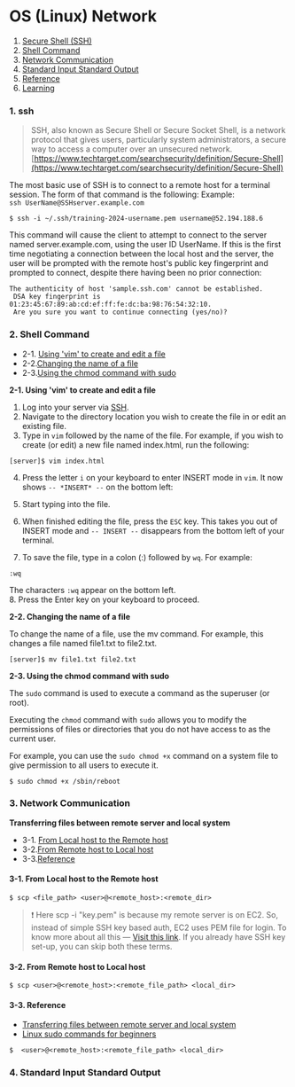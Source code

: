 # OS (Linux) Network  

1. [Secure Shell (SSH)](#ssh)
2. [Shell Command](#command)
3. [Network Communication](#network)
4. [Standard Input Standard Output](#intputoutput)
5. [Reference](#reference)
6. [Learning](#learning)

<a id="ssh"></a>  

### **1. ssh**  

> SSH, also known as Secure Shell or Secure Socket Shell, is a network protocol that gives users, particularly system administrators, a secure way to access a computer over an unsecured network.  
[https://www.techtarget.com/searchsecurity/definition/Secure-Shell](https://www.techtarget.com/searchsecurity/definition/Secure-Shell)  


The most basic use of SSH is to connect to a remote host for a terminal session. The form of that command is the following:
Example:  
```ssh UserName@SSHserver.example.com```  

```$ ssh -i ~/.ssh/training-2024-username.pem username@52.194.188.6```


This command will cause the client to attempt to connect to the server named server.example.com, using the user ID UserName. If this is the first time negotiating a connection between the local host and the server, the user will be prompted with the remote host's public key fingerprint and prompted to connect, despite there having been no prior connection:  

```
The authenticity of host 'sample.ssh.com' cannot be established.
 DSA key fingerprint is 01:23:45:67:89:ab:cd:ef:ff:fe:dc:ba:98:76:54:32:10.
 Are you sure you want to continue connecting (yes/no)?
```


<a id="command"></a>  

### **2. Shell Command**  

- 2-1. [Using 'vim' to create and edit a file](#create)
- 2-2.[Changing the name of a file](#change)
- 2-3.[Using the chmod command with sudo](#sudo)

<a id="create"></a>  

**2-1. Using 'vim' to create and edit a file**

1. Log into your server via [SSH](https://help.dreamhost.com/hc/en-us/articles/216041267-SSH-overview).
2. Navigate to the directory location you wish to create the file in or edit an existing file.
3. Type in ```vim``` followed by the name of the file. For example, if you wish to create (or edit) a new file named index.html, run the following:  

```[server]$ vim index.html```

4. Press the letter ```i``` on your keyboard to enter INSERT mode in ```vim```.
It now shows ```-- *INSERT* --``` on the bottom left:  

5. Start typing into the file.
6. When finished editing the file, press the ```ESC``` key. This takes you out of INSERT mode and ```-- INSERT --``` disappears from the bottom left of your terminal.
7. To save the file, type in a colon (:) followed by ```wq```. For example:

```:wq```


The characters ```:wq``` appear on the bottom left.  
8. Press the Enter key on your keyboard to proceed.

<a id="change"></a>  

**2-2. Changing the name of a file**

To change the name of a file, use the mv command. For example, this changes a file named file1.txt to file2.txt.

```[server]$ mv file1.txt file2.txt```

<a id="sudo"></a> 

**2-3. Using the chmod command with sudo**  

The ```sudo``` command is used to execute a command as the superuser (or root).

Executing the ```chmod``` command with ```sudo``` allows you to modify the permissions of files or directories that you do not have access to as the current user.

For example, you can use the ```sudo chmod +x``` command on a system file to give permission to all users to execute it.

```$ sudo chmod +x /sbin/reboot```

<a id="network"></a>  

### **3. Network Communication**  

**Transferring files between remote server and local system**  

- 3-1. [From Local host to the Remote host](#localremote)
- 3-2.[From Remote host to Local host](#remotelocal)
- 3-3.[Reference](#3reference)


<a id="localremote"></a>  
#### 3-1. From Local host to the Remote host

```$ scp <file_path> <user>@<remote_host>:<remote_dir>```

> ❗️ Here scp -i "key.pem" is because my remote server is on EC2. So, instead of simple SSH key based auth, EC2 uses PEM file for login. To know more about all this — [Visit this link](https://docs.aws.amazon.com/AWSEC2/latest/UserGuide/AccessingInstancesLinux.html). If you already have SSH key set-up, you can skip both these terms.


<a id="remotelocal"></a>  
#### 3-2. From Remote host to Local host  

```$ scp <user>@<remote_host>:<remote_file_path> <local_dir>```

<a id="3reference"></a>   
#### 3-3. Reference   

- [Transferring files between remote server and local system](https://medium.com/dev-blogs/transferring-files-between-remote-server-and-local-system-133d78d58137)  
- [Linux sudo commands for beginners](https://www.pluralsight.com/resources/blog/cloud/linux-commands-for-beginners-sudo)

```
$  <user>@<remote_host>:<remote_file_path> <local_dir>
```




### **4. Standard Input Standard Output**  